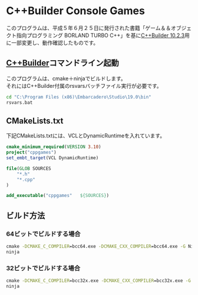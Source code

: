 # C++Builder Console Games
このプログラムは、平成５年６月２５日に発行された書籍「ゲーム＆＆オブジェクト指向プログラミング BORLAND TURBO C++」を基に[C++Builder 10.2.3](https://www.embarcadero.com/jp/products/cbuilder)用に一部変更し、動作確認したものです。


## [C++Builder](https://www.embarcadero.com/jp/products/cbuilder)コマンドライン起動

このプログラムは、cmake＋ninjaでビルドします。  
それにはC++Builder付属のrsvarsバッチファイル実行が必要です。

```bat
cd "C:\Program Files (x86)\Embarcadero\Studio\19.0\bin"
rsvars.bat
```

## CMakeLists.txt
下記CMakeLists.txtには、VCLとDynamicRuntimeを入れています。

```cmake
cmake_minimum_required(VERSION 3.10)
project("cppgames")
set_embt_target(VCL DynamicRuntime)

file(GLOB SOURCES
    "*.h"
    "*.cpp"
)

add_executable("cppgames"   ${SOURCES})
```


## ビルド方法

### 64ビットでビルドする場合

```bat
cmake -DCMAKE_C_COMPILER=bcc64.exe -DCMAKE_CXX_COMPILER=bcc64.exe -G Ninja .\
ninja
```

### 32ビットでビルドする場合
```bat
cmake -DCMAKE_C_COMPILER=bcc32x.exe -DCMAKE_CXX_COMPILER=bcc32x.exe -G Ninja .\
ninja
```


